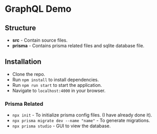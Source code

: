 # GraphQL Demo

## Structure
- **src**    - Contain source files.
- **prisma** - Contains prisma related files and sqlite database file.

## Installation
- Clone the repo.
- Run `npm install` to install dependencies.
- Run `npm run start` to start the application.
- Navigate to `localhost:4000` in your browser.

### Prisma Related
- `npx init` - To initialize prisma config files. (I have already done it).
- `npx prisma migrate dev --name "name"` - To generate migrations.
- `npx prisma studio` - GUI to view the database.
